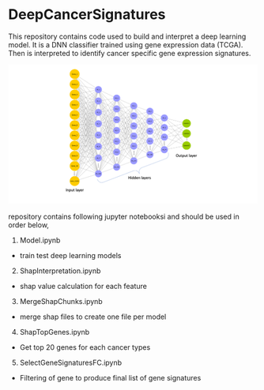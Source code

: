 # DeepCancerSignatures

This repository contains code used to build and interpret a deep learning model.
It is a DNN classifier trained using gene expression data (TCGA).
Then is interpreted to identify cancer specific gene expression signatures.

![DNN Network](./images/network.png)  

repository contains following jupyter notebooksi and should be used in order below, 
1. Model.ipynb
- train test deep learning models 

2. ShapInterpretation.ipynb
- shap value calculation for each feature 

3. MergeShapChunks.ipynb 
- merge shap files to create one file per model

4. ShapTopGenes.ipynb 
- Get top 20 genes for each cancer types 

5. SelectGeneSignaturesFC.ipynb
- Filtering of gene to produce final list of gene signatures  

